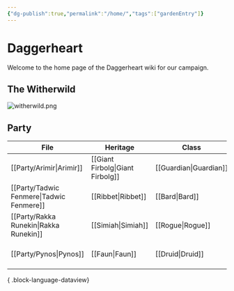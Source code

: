 ```yaml
---
{"dg-publish":true,"permalink":"/home/","tags":["gardenEntry"]}
---
```


# Daggerheart
Welcome to the home page of the Daggerheart wiki for our campaign.

## The Witherwild
![witherwild.png](/img/user/_assets/witherwild.png)

## Party
| File                                        | Heritage                         | Class                  | Subclass                                 |
| ------------------------------------------- | -------------------------------- | ---------------------- | ---------------------------------------- |
| [[Party/Arimir\|Arimir]]                 | [[Giant Firbolg\|Giant Firbolg]] | [[Guardian\|Guardian]] | [[Sentinel\|Sentinel]]                   |
| [[Party/Tadwic Fenmere\|Tadwic Fenmere]] | [[Ribbet\|Ribbet]]               | [[Bard\|Bard]]         | [[Wordsmith\|Wordsmith]]                 |
| [[Party/Rakka Runekin\|Rakka Runekin]]   | [[Simiah\|Simiah]]               | [[Rogue\|Rogue]]       | [[Nightwalker\|Nightwalker]]             |
| [[Party/Pynos\|Pynos]]                   | [[Faun\|Faun]]                   | [[Druid\|Druid]]       | [[Warden of Renewal\|Warden of Renewal]] |

{ .block-language-dataview}
